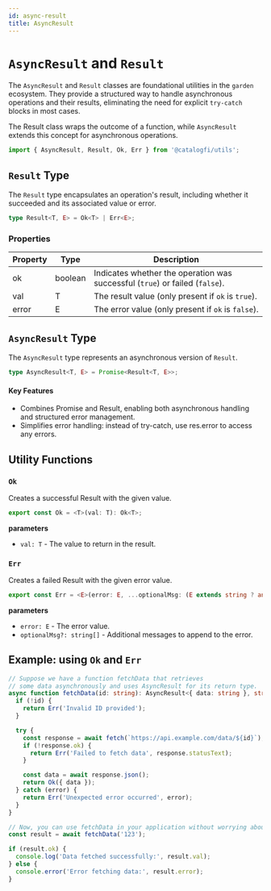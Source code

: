 ```yaml
---
id: async-result
title: AsyncResult
---
```


# `AsyncResult` and `Result`

The `AsyncResult` and `Result` classes are foundational utilities in the `garden` ecosystem. They provide a structured way to handle asynchronous operations and their results, eliminating the need for explicit `try-catch` blocks in most cases.

The Result class wraps the outcome of a function, while `AsyncResult` extends this concept for asynchronous operations.

```ts
import { AsyncResult, Result, Ok, Err } from '@catalogfi/utils';
```

## `Result` Type

The `Result` type encapsulates an operation's result, including whether it succeeded and its associated value or error.

```ts
type Result<T, E> = Ok<T> | Err<E>;
```

### Properties

| Property | Type    | Description                                                                  |
| -------- | ------- | ---------------------------------------------------------------------------- |
| ok       | boolean | Indicates whether the operation was successful (`true`) or failed (`false`). |
| val      | T       | The result value (only present if `ok` is `true`).                           |
| error    | E       | The error value (only present if `ok` is `false`).                           |

## `AsyncResult` Type

The `AsyncResult` type represents an asynchronous version of `Result`.

```ts
type AsyncResult<T, E> = Promise<Result<T, E>>;
```

#### Key Features

- Combines Promise and Result, enabling both asynchronous handling and structured error management.
- Simplifies error handling: instead of try-catch, use res.error to access any errors.

## Utility Functions

### `Ok`

Creates a successful Result with the given value.

```ts
export const Ok = <T>(val: T): Ok<T>;
```

**parameters**

- `val: T` - The value to return in the result.

### `Err`

Creates a failed Result with the given error value.

```ts
export const Err = <E>(error: E, ...optionalMsg: (E extends string ? any : never)[]): Err<E>;
```

**parameters**

- `error: E` - The error value.
- `optionalMsg?: string[]` - Additional messages to append to the error.

## Example: using `Ok` and `Err`

```ts
// Suppose we have a function fetchData that retrieves
// some data asynchronously and uses AsyncResult for its return type.
async function fetchData(id: string): AsyncResult<{ data: string }, string> {
  if (!id) {
    return Err('Invalid ID provided');
  }

  try {
    const response = await fetch(`https://api.example.com/data/${id}`);
    if (!response.ok) {
      return Err('Failed to fetch data', response.statusText);
    }

    const data = await response.json();
    return Ok({ data });
  } catch (error) {
    return Err('Unexpected error occurred', error);
  }
}

// Now, you can use fetchData in your application without worrying about error handling.
const result = await fetchData('123');

if (result.ok) {
  console.log('Data fetched successfully:', result.val);
} else {
  console.error('Error fetching data:', result.error);
}
```
